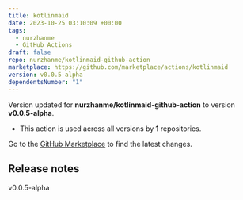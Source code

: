 ```yaml
---
title: kotlinmaid
date: 2023-10-25 03:10:09 +00:00
tags:
  - nurzhanme
  - GitHub Actions
draft: false
repo: nurzhanme/kotlinmaid-github-action
marketplace: https://github.com/marketplace/actions/kotlinmaid
version: v0.0.5-alpha
dependentsNumber: "1"
---
```



Version updated for **nurzhanme/kotlinmaid-github-action** to version **v0.0.5-alpha**.
- This action is used across all versions by **1** repositories.

Go to the [GitHub Marketplace](https://github.com/marketplace/actions/kotlinmaid) to find the latest changes.

## Release notes

v0.0.5-alpha

